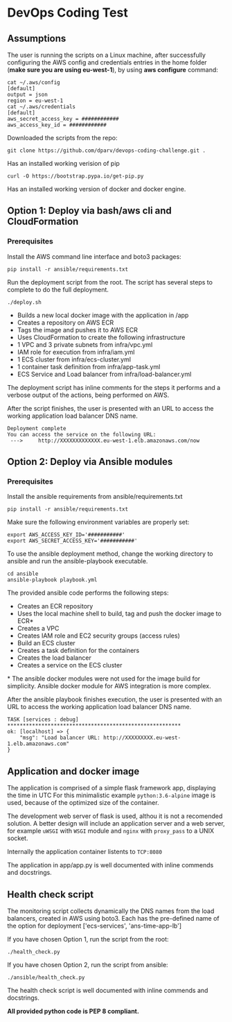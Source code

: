 DevOps Coding Test
==================
## Assumptions
The user is running the scripts on a Linux machine, after successfully configuring the AWS config and credentials entries in the home folder (**make sure you are using eu-west-1**), by using **aws configure** command:

```shell
cat ~/.aws/config
[default]         
output = json     
region = eu-west-1
cat ~/.aws/credentials
[default]             
aws_secret_access_key = ############
aws_access_key_id = ############
```
Downloaded the scripts from the repo:

```shell
git clone https://github.com/dparv/devops-coding-challenge.git .
```
Has an installed working verision of pip
```shell
curl -O https://bootstrap.pypa.io/get-pip.py
```
Has an installed working version of docker and docker engine.

## Option 1: Deploy via bash/aws cli and CloudFormation

### Prerequisites

Install the AWS command line interface and boto3 packages:

```shell
pip install -r ansible/requirements.txt
```

Run the deployment script from the root. The script has several steps to complete to do the full deployment.
```shell
./deploy.sh
```
- Builds a new local docker image with the application in /app
- Creates a repository on AWS ECR
- Tags the image and pushes it to AWS ECR
- Uses CloudFormation to create the following infrastructure
 - 1 VPC and 3 private subnets from infra/vpc.yml
 - IAM role for execution from infra/iam.yml
 - 1 ECS cluster from infra/ecs-cluster.yml
 - 1 container task definition from infra/app-task.yml
 - ECS Service and Load balancer from infra/load-balancer.yml

The deployment script has inline comments for the steps it performs and a verbose output of the actions, being performed on AWS.

After the script finishes, the user is presented with an URL to access the working application load balancer DNS name.

```shell
Deployment complete
You can access the service on the following URL:
 --->     http://XXXXXXXXXXXXX.eu-west-1.elb.amazonaws.com/now 
```

## Option 2: Deploy via Ansible modules

### Prerequisites

Install the ansible requirements from ansible/requirements.txt

```shell
pip install -r ansible/requirements.txt
```

Make sure the following environment variables are properly set:

```shell
export AWS_ACCESS_KEY_ID='###########'
export AWS_SECRET_ACCESS_KEY='###########'
```

To use the ansible deployment method, change the working directory to ansible and run the ansible-playbook executable.

```shell
cd ansible
ansible-playbook playbook.yml
```

The provided ansible code performs the following steps:
- Creates an ECR repository
- Uses the local machine shell to build, tag and push the docker image to ECR*
- Creates a VPC
- Creates IAM role and EC2 security groups (access rules)
- Build an ECS cluster
- Creates a task definition for the containers
- Creates the load balancer
- Creates a service on the ECS cluster

\* The ansible docker modules were not used for the image build for simplicity.  Ansible docker module for AWS integration is more complex.

After the ansible playbook finishes execution, the user is presented with an URL to access the working application load balancer DNS name.

```shell
TASK [services : debug] ********************************************************
ok: [localhost] => {
    "msg": "Load balancer URL: http://XXXXXXXXX.eu-west-1.elb.amazonaws.com"
}

```

## Application and docker image

The application is comprised of a simple flask framework app, displaying the time in UTC
For this minimalistic example `python:3.6-alpine` image is used, because of the optimized size of the container.

The development web server of flask is used, althou it is not a recomended solution. A better design will include an application server and a web server, for example `uWSGI` with `WSGI` module and `nginx` with `proxy_pass` to a UNIX socket.

Internally the application container listents to `TCP:8080`

The application in app/app.py is well documented with inline commends and docstrings.

## Health check script
The monitoring script collects dynamically the DNS names from the load balancers, created in AWS using boto3. Each has the pre-defined name of the option for deployment ['ecs-services', 'ans-time-app-lb']

If you have chosen Option 1, run the script from the root:
```shell
./health_check.py
```
If you have chosen Option 2, run the script from ansible:
```shell
./ansible/health_check.py
```
The health check script is well documented with inline commends and docstrings.

**All provided python code is PEP 8 compliant.**
